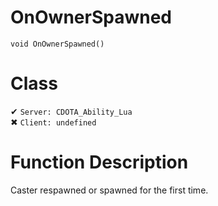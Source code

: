# OnOwnerSpawned
```
void OnOwnerSpawned()
```
# Class
✔ `Server: CDOTA_Ability_Lua`  
✖ `Client: undefined`  

# Function Description
Caster respawned or spawned for the first time.
